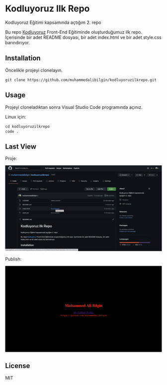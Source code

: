 # Kodluyoruz Ilk Repo

Kodluyoruz Eğitimi kapsamında açtığım 2. repo

Bu repo [Kodluyoruz](https://www.kodluyoruz.org) Front-End Eğitiminde oluşturduğumuz ilk repo. İçerisinde bir adet README dosyası, bir adet index.html ve bir adet style.css barındırıyor.

## Installation

Öncelikle projeyi clonelayın.

```
git clone https://github.com/muhammedalibilgin/kodluyoruzilkrepo.git

```

## Usage

Projeyi cloneladıktan sonra Visual Studio Code programında açınız.

Linux için:

```linux
cd kodluyoruzilkrepo
code .
```

## Last View

Proje:

![Proje GitHub Resmi](proje.png)

Publish:

![Publish Resmi](lastview.png)

## License

MIT
